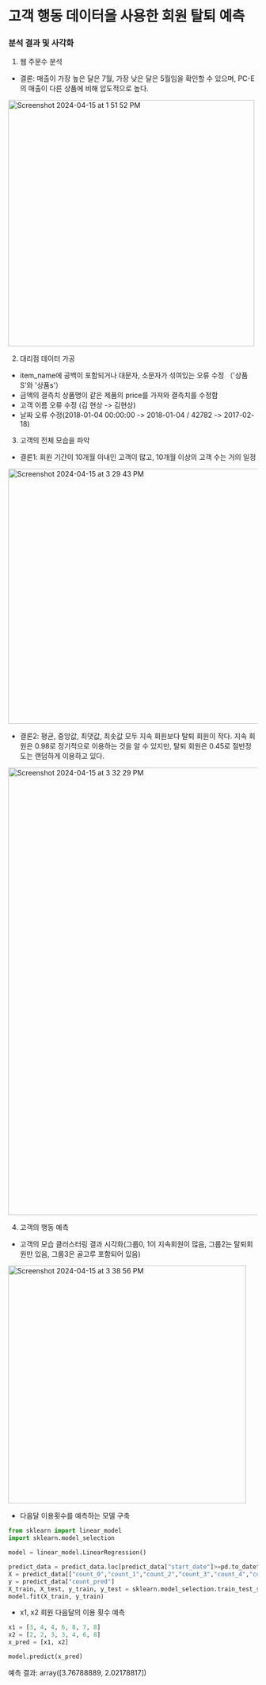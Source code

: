 # 고객 행동 데이터을 사용한 회원 탈퇴 예측 

### 분석 결과 및 사각화
1. 웹 주문수 분석
- 결론: 매출이 가장 높은 달은 7월, 가장 낮은 달은 5월임을 확인할 수 있으며, PC-E의 매출이 다른 상품에 비해 압도적으로 높다.
<img width="497" alt="Screenshot 2024-04-15 at 1 51 52 PM" src="https://github.com/jiapn123/marketing-data-analysis/assets/155503641/1d44af0a-75fa-40a6-ac91-e97d2d0ea140">

2. 대리점 데이터 가공
- item_name에 공백이 포함되거나 대문자, 소문자가 섞여있는 오류 수정 （'상품S'와 '상품s'）
- 금액의 결측치 상품명이 같은 제품의 price를 가져와 결측치를 수정함 
- 고객 이름 오류 수정 (김 현상 -> 김현상)
- 날짜 오류 수정(2018-01-04 00:00:00 -> 2018-01-04 / 42782 -> 2017-02-18)

3. 고객의 전체 모습을 파악
- 결론1: 회원 기간이 10개월 이내인 고객이 많고, 10개월 이상의 고객 수는 거의 일정 
<img width="515" alt="Screenshot 2024-04-15 at 3 29 43 PM" src="https://github.com/jiapn123/marketing-data-analysis/assets/155503641/1277206b-0350-40e2-949f-599b943aa02f">

- 결론2: 평균, 중앙값, 최댓값, 최솟값 모두 지속 회원보다 탈퇴 회원이 작다. 지속 회원은 0.98로 정기적으로 이용하는 것을 알 수 있지만, 탈퇴 회원은 0.45로 절반정도는 랜덤하게 이용하고 있다.
<img width="903" alt="Screenshot 2024-04-15 at 3 32 29 PM" src="https://github.com/jiapn123/marketing-data-analysis/assets/155503641/89344371-719c-494a-b1a1-892520011e45">

4. 고객의 행동 예측
- 고객의 모습 클러스터링 결과 시각화(그룹0, 1이 지속회원이 많음, 그룹2는 탈퇴회원만 있음, 그룹3은 골고루 포함되어 있음)
<img width="480" alt="Screenshot 2024-04-15 at 3 38 56 PM" src="https://github.com/jiapn123/marketing-data-analysis/assets/155503641/a10859cb-2c08-4902-bcce-d5ccce84a7dd">

- 다음달 이용횟수를 예측하는 모델 구축
```python
from sklearn import linear_model
import sklearn.model_selection

model = linear_model.LinearRegression()

predict_data = predict_data.loc[predict_data["start_date"]>=pd.to_datetime("20180401")]
X = predict_data[["count_0","count_1","count_2","count_3","count_4","count_5","period"]]
y = predict_data["count_pred"]
X_train, X_test, y_train, y_test = sklearn.model_selection.train_test_split(X,y)
model.fit(X_train, y_train)
```
- x1, x2 회원 다음달의 이용 횟수 예측
``` python
x1 = [3, 4, 4, 6, 8, 7, 8]
x2 = [2, 2, 3, 3, 4, 6, 8]
x_pred = [x1, x2]

model.predict(x_pred)
```
예측 결과: array([3.76788889, 2.02178817])
